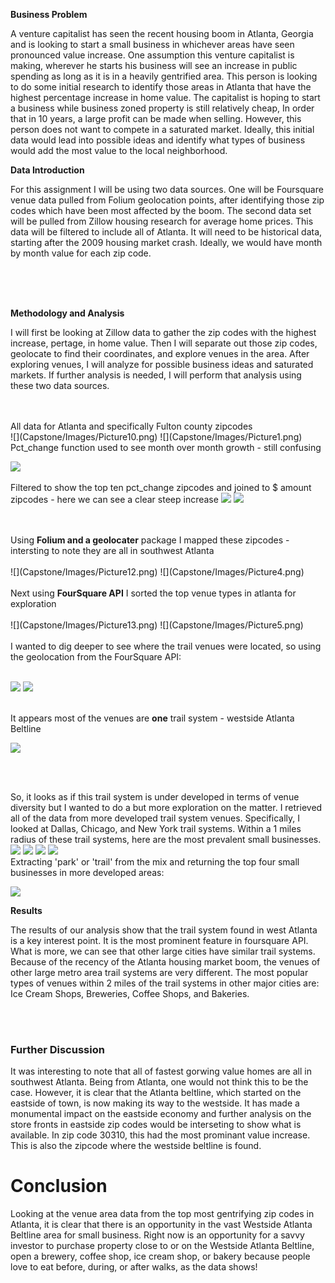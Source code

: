 

**Business Problem** 


  A venture capitalist has seen the recent housing boom in Atlanta, Georgia and is looking to start a small business in whichever areas have seen pronounced value increase. One assumption this venture capitalist is making, wherever he starts his business will see an increase in public spending as long as it is in a heavily gentrified area. This person is looking to do some initial research to identify those areas in Atlanta that have the highest percentage increase in home value. 
The capitalist is hoping to start a business while business zoned property is still relatively cheap, In order that in 10 years, a large profit can be made when selling. However, this person does not want to compete in a saturated market. Ideally, this initial data would lead into possible ideas and identify what types of business would add the most value to the local neighborhood. 

**Data Introduction**

For this assignment I will be using two data sources. One will be Foursquare venue data pulled from Folium geolocation points, after identifying those zip codes which have been most affected by the boom. The second data set will be pulled from Zillow housing research for average home prices. This data will be filtered to include all of Atlanta. It will need to be historical data, starting after the 2009 housing market crash. Ideally, we would have month by month value for each zip code. 

</br>
</br>
</br>

**Methodology and Analysis** 

I will first be looking at Zillow data to gather the zip codes with the highest increase, pertage, in home value. Then I will separate out those zip codes, geolocate to find their coordinates, and explore venues in the area. After exploring venues, I will analyze for possible business ideas and saturated markets. If further analysis is needed, I will perform that analysis using these two data sources.


</br>
</br>
All data for Atlanta and specifically Fulton county zipcodes

</br>
![](Capstone/Images/Picture10.png)
![](Capstone/Images/Picture1.png)

</br>
Pct_change function used to see month over month growth - still confusing

![](Capstone/Images/Picture2.png)
</br>
</br>
Filtered to show the top ten pct_change zipcodes and joined to $ amount zipcodes - here we can see a clear steep increase
![](Capstone/Images/Picture11.png)
![](Capstone/Images/Picture3.png)

</br>
</br>
Using <b>Folium and a geolocater</b> package I mapped these zipcodes - intersting to note they are all in southwest Atlanta

</br>
</br>
![](Capstone/Images/Picture12.png)
![](Capstone/Images/Picture4.png)

</br>
</br>
Next using <b>FourSquare API</b> I sorted the top venue types in atlanta for exploration
</br>
</br>
![](Capstone/Images/Picture13.png)
![](Capstone/Images/Picture5.png)
</br>
</br>
I wanted to dig deeper to see where the trail venues were located, so using the geolocation from the FourSquare API:
</br>
</br>

![](Capstone/Images/Picture14.png)
![](Capstone/Images/Picture6.png)

</br>
It appears most of the venues are <b>one</b> trail system - westside Atlanta Beltline
</br>

![](Capstone/Images/Picture7.png)

</br>
</br>

So, it looks as if this trail system is  under developed in terms of venue diversity but I wanted to do a but more exploration on the matter. I retrieved all of the data from more developed trail system venues. Specifically, I looked at Dallas, Chicago, and New York trail systems. Within a 1 miles radius of these trail systems, here are the most prevalent small businesses. 
</br>
![](Capstone/Images/Picture15.png)
![](Capstone/Images/Picture16.png)
![](Capstone/Images/Picture17.png)
![](Capstone/Images/Picture8.png)
</br>
Extracting 'park' or 'trail' from the mix and returning the top four small businesses in more developed areas:

![](Capstone/Images/Picture9.png)


**Results**

The results of our analysis show that the trail system found in west Atlanta is a key interest point. It is the most prominent feature in foursquare API. What is more, we can see that other large cities have similar trail systems. Because of the recency of the Atlanta housing market boom, the venues of other large metro area trail systems are very different. The most popular types of venues within 2 miles of the trail systems in other major cities are: Ice Cream Shops, Breweries, Coffee Shops, and Bakeries. 

<br />
<br />

### Further Discussion 

It was interesting to note that all of fastest gorwing value homes are all in southwest Atlanta. Being from Atlanta, one would not think this to be the case. However, it is clear that the Atlanta beltline, which started on the eastside of town, is now making its way to the westside. It has made a monumental impact on the eastside economy and further analysis on the store fronts in eastside zip codes would be interseting to show what is available. In zip code 30310, this had the most prominant value increase. This is also the zipcode where the westside beltline is found.

# Conclusion 

Looking at the venue area data from the top most gentrifying zip codes in Atlanta, it is clear that there is an opportunity in the vast Westside Atlanta Beltline area for small business. Right now is an opportunity for a savvy investor to purchase property close to or on the Westside Atlanta Beltline, open a brewery, coffee shop, ice cream shop, or bakery because people love to eat before, during, or after walks, as the data shows!

